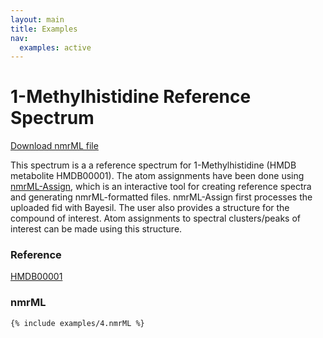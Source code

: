 ```yaml
---
layout: main
title: Examples
nav:
  examples: active
---
```


# 1-Methylhistidine Reference Spectrum

<a href="/examples/4/HMDB00001.nmrML">Download nmrML file</a>

This spectrum is a a reference spectrum for 1-Methylhistidine (HMDB metabolite HMDB00001). The atom assignments have been done using  <a href="http://nmrml.bayesil.ca" >nmrML-Assign</a>, which is an interactive tool for creating reference spectra and generating nmrML-formatted files. nmrML-Assign first processes the uploaded fid with Bayesil. The user also provides a structure for the compound of interest. Atom assignments to spectral clusters/peaks of interest can be made using this structure.

### Reference
<a href="http://www.hmdb.ca/spectra/nmr_one_d/1022">HMDB00001</a>

### nmrML
```xml
{% include examples/4.nmrML %}
```